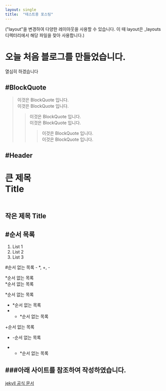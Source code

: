 ```yaml
---
layout: single
title:  "테스트용 포스팅"
---
```


("layout"을 변경하여 다양한 레이아웃을 사용할 수 있습니다. 이 때 layout은 _layouts 디렉터리에서 해당 파일을 찾아 사용합니다.)

# 오늘 처음 블로그를 만들었습니다.

열심히 하겠습니다

#BlockQuote
---
>이것은 BlockQuote 입니다.<br>
>이것은 BlockQuote 입니다.<br>
>  >이것은 BlockQuote 입니다.<br>
>  >이것은 BlockQuote 입니다.<br>
>  >  >이것은 BlockQuote 입니다.<br>
>  >  >이것은 BlockQuote 입니다.

#Header
---
큰 제목<br>
Title
=====
<br>작은 제목
Title
---

#순서 목록
---
1. List 1
2. List 2
3. List 3


#순서 없는 목록 - *, +, -

*순서 없는 목록<br>
*순서 없는 목록<br>

*순서 없는 목록<br>
*  *순서 없는 목록<br>
*  *  *순서 없는 목록<br>

+순서 없는 목록<br>
-  -순서 없는 목록<br>
*  *  *순서 없는 목록<br>



###아래 사이트를 참조하여 작성하였습니다.<br>
-------------
[jekyll 공식 문서](https://jekyllrb.com/docs/posts/)
